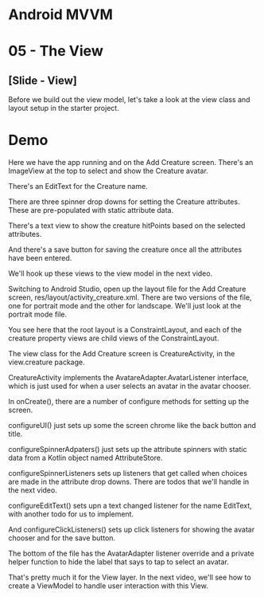# Android MVVM
# 05 - The View

## [Slide - View]

Before we build out the view model, let's take a look at the view class and layout setup in the starter project.

# Demo

Here we have the app running and on the Add Creature screen. There's an ImageView at the top to select and show the Creature avatar. 

There's an EditText for the Creature name.

There are three spinner drop downs for setting the Creature attributes. These are pre-populated with static attribute data.

There's a text view to show the creature hitPoints based on the selected attributes.

And there's a save button for saving the creature once all the attributes have been entered.

We'll hook up these views to the view model in the next video.

Switching to Android Studio, open up the layout file for the Add Creature screen, res/layout/activity_creature.xml. There are two versions of the file, one for portrait mode and the other for landscape. We'll just look at the portrait mode file.

You see here that the root layout is a ConstraintLayout, and each of the creature property views are child views of the ConstraintLayout.

The view class for the Add Creature screen is CreatureActivity, in the view.creature package. 

CreatureActivity implements the AvatareAdapter.AvatarListener interface, which is just used for when a user selects an avatar in the avatar chooser.

In onCreate(), there are a number of configure methods for setting up the screen. 

configureUI() just sets up some the screen chrome like the back button and title.

configureSpinnerAdpaters() just sets up the attribute spinners with static data from a Kotlin object named AttributeStore.

configureSpinnerListeners sets up listeners that get called when choices are made in the attribute drop downs. There are todos that we'll handle in the next video.

configureEditText() sets upn a text changed listener for the name EditText, with another todo for us to implement.

And configureClickListeners() sets up click listeners for showing the avatar chooser and for the save button.

The bottom of the file has the AvatarAdapter listener override and a private helper function to hide the label that says to tap to select an avatar.

That's pretty much it for the View layer. In the next video, we'll see how to create a ViewModel to handle user interaction with this View.